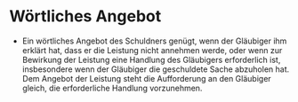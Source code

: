 # Wörtliches Angebot

- Ein wörtliches Angebot des Schuldners genügt, wenn der Gläubiger ihm erklärt hat, dass er die Leistung nicht annehmen werde, oder wenn zur Bewirkung der Leistung eine Handlung des Gläubigers erforderlich ist, insbesondere wenn der Gläubiger die geschuldete Sache abzuholen hat. Dem Angebot der Leistung steht die Aufforderung an den Gläubiger gleich, die erforderliche Handlung vorzunehmen.


